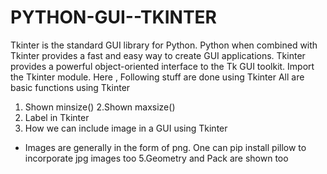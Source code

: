 # PYTHON-GUI--TKINTER

Tkinter is the standard GUI library for Python. Python when combined with Tkinter provides a fast and easy way to create GUI applications. Tkinter provides a powerful object-oriented interface to the Tk GUI toolkit. Import the Tkinter module.
Here , Following stuff are done using Tkinter All are basic functions using Tkinter
1. Shown minsize()
2.Shown maxsize()
3. Label in Tkinter
4. How we can include image in a GUI using Tkinter
- Images are generally in the form of png. One can pip install pillow to incorporate jpg images too
5.Geometry and Pack are shown too
